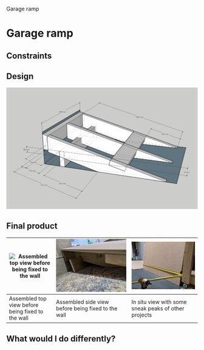 Garage ramp

# Garage ramp

## Constraints


## Design


![Sketchup plan](ramp.jpg)


## Final product


| ![Assembled top view before being fixed to the wall](IMG_20200608_145020.jpg) | ![Assembled side view before being fixed to the wall](IMG_20200608_145035.jpg) | ![In situ view with some sneak peaks of other projects](IMG_20200615_224053.jpg) |
| - | - | - |
| Assembled top view before being fixed to the wall | Assembled side view before being fixed to the wall | In situ view with some sneak peaks of other projects |


## What would I do differently?


